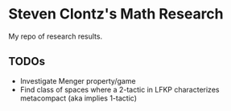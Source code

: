 # Steven Clontz's Math Research

My repo of research results.

## TODOs

* Investigate Menger property/game
* Find class of spaces where a 2-tactic in LFKP characterizes metacompact (aka implies 1-tactic)